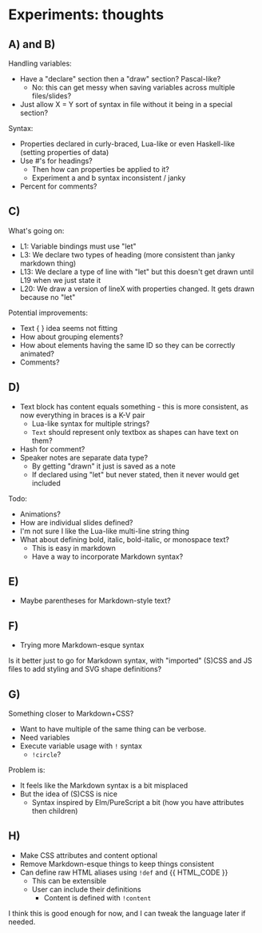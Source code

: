 # Experiments: thoughts

## A) and B)

Handling variables:

- Have a "declare" section then a "draw" section? Pascal-like?
  - No: this can get messy when saving variables across multiple files/slides?
- Just allow X = Y sort of syntax in file without it being in a special section?

Syntax:

- Properties declared in curly-braced, Lua-like or even Haskell-like (setting
  properties of data)
- Use #'s for headings?
  - Then how can properties be applied to it?
  - Experiment a and b syntax inconsistent / janky
- Percent for comments?

## C)

What's going on:

- L1: Variable bindings must use "let"
- L3: We declare two types of heading (more consistent than janky markdown
  thing)
- L13: We declare a type of line with "let" but this doesn't get drawn until L19
  when we just state it
- L20: We draw a version of lineX with properties changed. It gets drawn because
  no "let"

Potential improvements:

- Text { } idea seems not fitting
- How about grouping elements?
- How about elements having the same ID so they can be correctly animated?
- Comments?

## D)

- Text block has content equals something - this is more consistent, as now
  everything in braces is a K-V pair
  - Lua-like syntax for multiple strings?
  - `Text` should represent only textbox as shapes can have text on them?
- Hash for comment?
- Speaker notes are separate data type?
  - By getting "drawn" it just is saved as a note
  - If declared using "let" but never stated, then it never would get included

Todo:

- Animations?
- How are individual slides defined?
- I'm not sure I like the Lua-like multi-line string thing
- What about defining bold, italic, bold-italic, or monospace text?
  - This is easy in markdown
  - Have a way to incorporate Markdown syntax?

## E)

- Maybe parentheses for Markdown-style text?

## F)

- Trying more Markdown-esque syntax

Is it better just to go for Markdown syntax, with "imported" (S)CSS and JS files
to add styling and SVG shape definitions?

## G)

Something closer to Markdown+CSS?

- Want to have multiple of the same thing can be verbose.
- Need variables
- Execute variable usage with `!` syntax
  - `!circle`?

Problem is:

- It feels like the Markdown syntax is a bit misplaced
- But the idea of (S)CSS is nice
  - Syntax inspired by Elm/PureScript a bit (how you have attributes then
    children)

## H)

- Make CSS attributes and content optional
- Remove Markdown-esque things to keep things consistent
- Can define raw HTML aliases using `!def` and {{ HTML_CODE }}
  - This can be extensible
  - User can include their definitions
    - Content is defined with `!content`

I think this is good enough for now, and I can tweak the language later if
needed.
